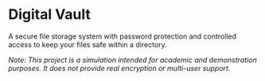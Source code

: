 # Digital Vault  
A secure file storage system with password protection and controlled access to keep your files safe within a directory.

*Note: This project is a simulation intended for academic and demonstration purposes. It does not provide real encryption or multi-user support.*

